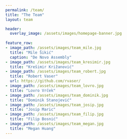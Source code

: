 ```yaml
---
permalink: /team/
title: "The Team"
layout: team

header:
  overlay_image: /assets/images/homepage-banner.jpg
  
feature_row:
- image_path: /assets/images/team_mile.jpg
  title: "Mile Šikić"
  caption: "De Novo Assembly"
- image_path: /assets/images/team_kresimir.jpg
  title: "Krešimir Križanović"
- image_path: /assets/images/team_robert.jpg
  title: "Robert Vaser"
  url: https://github.com/rvaser/
- image_path: /assets/images/team_lovro.jpg
  title: "Lovro Vrček"
- image_path: /assets/images/team_dominik.jpg
  title: "Dominik Stanojević"  
- image_path: /assets/images/team_josip.jpg
  title: "Josip Maric"
- image_path: /assets/images/team_filip.jpg
  title: "Filip Bosnić"
- image_path: /assets/images/team_megan.jpg
  title: "Megan Huang"
---
```

